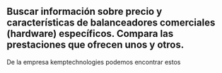 ## Buscar información sobre precio y características de balanceadores comerciales (hardware) específicos. Compara las prestaciones que ofrecen unos y otros.

De la empresa kemptechnologies podemos encontrar estos 
